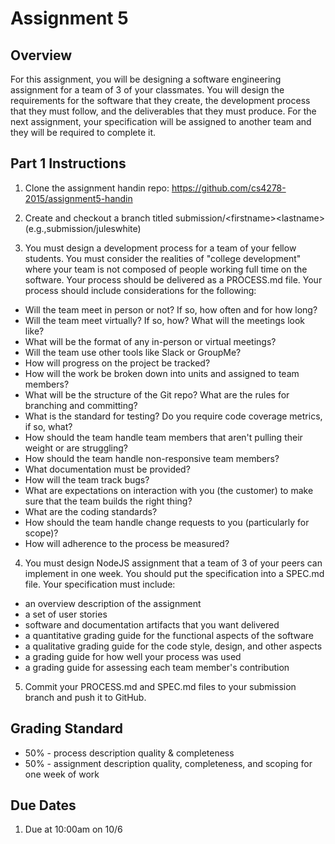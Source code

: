 # Assignment 5

## Overview

For this assignment, you will be designing a software engineering assignment for a team
of 3 of your classmates. You will design the requirements for the software that they create, the development process that they must follow, and the deliverables that they
must produce. For the next assignment, your specification will be assigned to another team
and they will be required to complete it.

## Part 1 Instructions

1. Clone the assignment handin repo: https://github.com/cs4278-2015/assignment5-handin

2. Create and checkout a branch titled submission/\<firstname\>\<lastname\> (e.g.,submission/juleswhite) 

3.	You must design a development process for a team of your fellow students. You must consider the realities of "college development" where your team is not composed of people working full time on the software. Your process should be delivered as a PROCESS.md file. Your process should include considerations for the following:
  - Will the team meet in person or not? If so, how often and for how long?
  - Will the team meet virtually? If so, how? What will the meetings look like?
  - What will be the format of any in-person or virtual meetings?
  - Will the team use other tools like Slack or GroupMe?
  - How will progress on the project be tracked?
  - How will the work be broken down into units and assigned to team members?
  - What will be the structure of the Git repo? What are the rules for branching and committing?
  - What is the standard for testing? Do you require code coverage metrics, if so, what?
  - How should the team handle team members that aren't pulling their weight or are struggling?
  - How should the team handle non-responsive team members?
  - What documentation must be provided?
  - How will the team track bugs?
  - What are expectations on interaction with you (the customer) to make sure that the team builds the right thing?
  - What are the coding standards?
  - How should the team handle change requests to you (particularly for scope)?
  - How will adherence to the process be measured?
  
4. You must design NodeJS assignment that a team of 3 of your peers can implement in one week. You should put the specification into a SPEC.md file. Your specification must include:
  - an overview description of the assignment
  - a set of user stories
  - software and documentation artifacts that you want delivered
  - a quantitative grading guide for the functional aspects of the software
  - a qualitative grading guide for the code style, design, and other aspects
  - a grading guide for how well your process was used
  - a grading guide for assessing each team member's contribution

5. Commit your PROCESS.md and SPEC.md files to your submission branch and push it to GitHub.  

## Grading Standard

- 50% - process description quality & completeness
- 50% - assignment description quality, completeness, and scoping for one week of work

## Due Dates

1.	Due at 10:00am on 10/6



